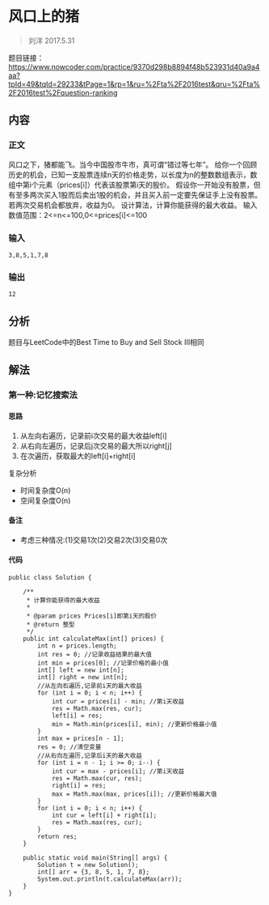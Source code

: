 # 风口上的猪

> 刘洋
> 2017.5.31

题目链接：https://www.nowcoder.com/practice/9370d298b8894f48b523931d40a9a4aa?tpId=49&tqId=29233&tPage=1&rp=1&ru=%2Fta%2F2016test&qru=%2Fta%2F2016test%2Fquestion-ranking

## 内容

### 正文


风口之下，猪都能飞。当今中国股市牛市，真可谓“错过等七年”。 给你一个回顾历史的机会，已知一支股票连续n天的价格走势，以长度为n的整数数组表示，数组中第i个元素（prices[i]）代表该股票第i天的股价。 假设你一开始没有股票，但有至多两次买入1股而后卖出1股的机会，并且买入前一定要先保证手上没有股票。若两次交易机会都放弃，收益为0。 设计算法，计算你能获得的最大收益。 输入数值范围：2<=n<=100,0<=prices[i]<=100 

### 输入


```
3,8,5,1,7,8
```

### 输出


```
12
```

## 分析

题目与LeetCode中的Best Time to Buy and Sell Stock III相同

## 解法

### 第一种:记忆搜索法

#### 思路

1. 从左向右遍历，记录前i次交易的最大收益left[i]
2. 从右向左遍历，记录后j次交易的最大所以right[j]
3. 在次遍历，获取最大的left[i]+right[i]

复杂分析

- 时间复杂度O(n)
- 空间复杂度O(n)

#### 备注

- 考虑三种情况:(1)交易1次(2)交易2次(3)交易0次

#### 代码


```
public class Solution {

    /**
     * 计算你能获得的最大收益
     *
     * @param prices Prices[i]即第i天的股价
     * @return 整型
     */
    public int calculateMax(int[] prices) {
        int n = prices.length;
        int res = 0; //记录收益结果的最大值
        int min = prices[0]; //记录价格的最小值
        int[] left = new int[n];
        int[] right = new int[n];
        //从左向右遍历,记录前i天的最大收益
        for (int i = 0; i < n; i++) {
            int cur = prices[i] - min; //第i天收益
            res = Math.max(res, cur);
            left[i] = res;
            min = Math.min(prices[i], min); //更新价格最小值
        }
        int max = prices[n - 1];
        res = 0; //清空变量
        //从右向左遍历,记录后i天的最大收益
        for (int i = n - 1; i >= 0; i--) {
            int cur = max - prices[i]; //第i天收益
            res = Math.max(cur, res);
            right[i] = res;
            max = Math.max(max, prices[i]); //更新价格最大值
        }
        for (int i = 0; i < n; i++) {
            int cur = left[i] + right[i];
            res = Math.max(res, cur);
        }
        return res;
    }

    public static void main(String[] args) {
        Solution t = new Solution();
        int[] arr = {3, 8, 5, 1, 7, 8};
        System.out.println(t.calculateMax(arr));
    }
}
```
